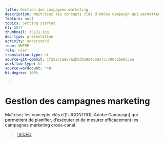 ```yaml
---
title: Gestion des campagnes marketing
description: Maîtrisez les concepts clés d’Adobe Campaign qui permettent de planifier, d’exécuter et de mesurer efficacement les campagnes marketing cross-canal.
feature: null
topics: Getting started
kt: 5077
thumbnail: 35131.jpg
doc-type: presentation
activity: understand
team: WWFRE
role: user
translation-type: ht
source-git-commit: cf282ccae57a2bbdb28546592757300c1bebc32e
workflow-type: ht
source-wordcount: '40'
ht-degree: 100%

---
```



# Gestion des campagnes marketing

Maîtrisez les concepts clés d’[!UICONTROL Adobe Campaign] qui permettent de planifier, d’exécuter et de mesurer efficacement les campagnes marketing cross-canal.

>[!VIDEO](https://video.tv.adobe.com/v/35131?quality=12&captions=fre_fr)
